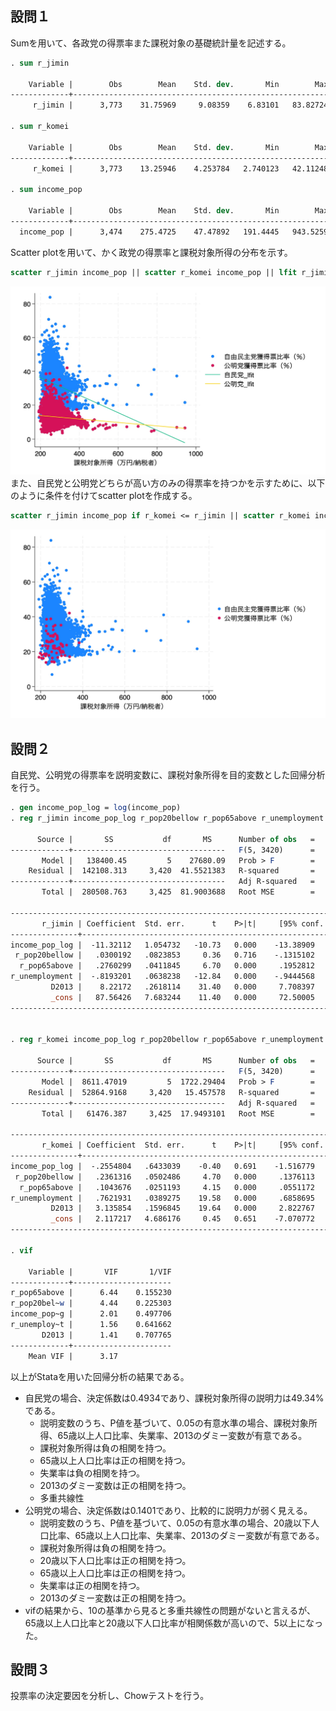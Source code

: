 ## 設問１
Sumを用いて、各政党の得票率また課税対象の基礎統計量を記述する。
```stata
. sum r_jimin

    Variable |        Obs        Mean    Std. dev.       Min        Max
-------------+---------------------------------------------------------
     r_jimin |      3,773    31.75969     9.08359    6.83101   83.82724

. sum r_komei

    Variable |        Obs        Mean    Std. dev.       Min        Max
-------------+---------------------------------------------------------
     r_komei |      3,773    13.25946    4.253784   2.740123   42.11248

. sum income_pop

    Variable |        Obs        Mean    Std. dev.       Min        Max
-------------+---------------------------------------------------------
  income_pop |      3,474    275.4725    47.47892   191.4445   943.5259

```


Scatter plotを用いて、かく政党の得票率と課税対象所得の分布を示す。
```stata
scatter r_jimin income_pop || scatter r_komei income_pop || lfit r_jimin income_pop, leg(label(3 "自民党_lfit")) || lfit r_komei income_pop, leg(label(4 "公明党_lfit"))
```
![1](scatter_all.jpg)
また、自民党と公明党どちらが高い方のみの得票率を持つかを示すために、以下のように条件を付けてscatter plotを作成する。
```stata
scatter r_jimin income_pop if r_komei <= r_jimin || scatter r_komei income_pop if r_komei > r_jimin
```
![2](scatter_partial.jpg)

## 設問２
自民党、公明党の得票率を説明変数に、課税対象所得を目的変数とした回帰分析を行う。
```stata
. gen income_pop_log = log(income_pop)
. reg r_jimin income_pop_log r_pop20bellow r_pop65above r_unemployment D2013

      Source |       SS           df       MS      Number of obs   =     3,426
-------------+----------------------------------   F(5, 3420)      =    666.15
       Model |   138400.45         5    27680.09   Prob > F        =    0.0000
    Residual |  142108.313     3,420  41.5521383   R-squared       =    0.4934
-------------+----------------------------------   Adj R-squared   =    0.4927
       Total |  280508.763     3,425  81.9003688   Root MSE        =    6.4461

--------------------------------------------------------------------------------
       r_jimin | Coefficient  Std. err.      t    P>|t|     [95% conf. interval]
---------------+----------------------------------------------------------------
income_pop_log |  -11.32112   1.054732   -10.73   0.000    -13.38909   -9.253149
 r_pop20bellow |   .0300192   .0823853     0.36   0.716    -.1315102    .1915487
  r_pop65above |   .2760299   .0411845     6.70   0.000     .1952812    .3567786
r_unemployment |  -.8193201   .0638238   -12.84   0.000    -.9444568   -.6941834
         D2013 |    8.22172   .2618114    31.40   0.000     7.708397    8.735042
         _cons |   87.56426   7.683244    11.40   0.000     72.50005    102.6285
--------------------------------------------------------------------------------


. reg r_komei income_pop_log r_pop20bellow r_pop65above r_unemployment D2013

      Source |       SS           df       MS      Number of obs   =     3,426
-------------+----------------------------------   F(5, 3420)      =    111.42
       Model |  8611.47019         5  1722.29404   Prob > F        =    0.0000
    Residual |  52864.9168     3,420   15.457578   R-squared       =    0.1401
-------------+----------------------------------   Adj R-squared   =    0.1388
       Total |   61476.387     3,425  17.9493101   Root MSE        =    3.9316

--------------------------------------------------------------------------------
       r_komei | Coefficient  Std. err.      t    P>|t|     [95% conf. interval]
---------------+----------------------------------------------------------------
income_pop_log |  -.2554804   .6433039    -0.40   0.691    -1.516779    1.005818
 r_pop20bellow |   .2361316   .0502486     4.70   0.000     .1376113    .3346519
  r_pop65above |   .1043676   .0251193     4.15   0.000     .0551172     .153618
r_unemployment |   .7621931   .0389275    19.58   0.000     .6858695    .8385167
         D2013 |   3.135854   .1596845    19.64   0.000     2.822767     3.44894
         _cons |   2.117217   4.686176     0.45   0.651    -7.070772    11.30521
--------------------------------------------------------------------------------

. vif

    Variable |       VIF       1/VIF  
-------------+----------------------
r_pop65above |      6.44    0.155230
r_pop20bel~w |      4.44    0.225303
income_pop~g |      2.01    0.497706
r_unemploy~t |      1.56    0.641662
       D2013 |      1.41    0.707765
-------------+----------------------
    Mean VIF |      3.17

```
以上がStataを用いた回帰分析の結果である。
- 自民党の場合、決定係数は0.4934であり、課税対象所得の説明力は49.34%である。
  - 説明変数のうち、P値を基づいて、0.05の有意水準の場合、課税対象所得、65歳以上人口比率、失業率、2013のダミー変数が有意である。
  - 課税対象所得は負の相関を持つ。
  - 65歳以上人口比率は正の相関を持つ。
  - 失業率は負の相関を持つ。
  - 2013のダミー変数は正の相関を持つ。
  - 多重共線性
- 公明党の場合、決定係数は0.1401であり、比較的に説明力が弱く見える。
  - 説明変数のうち、P値を基づいて、0.05の有意水準の場合、20歳以下人口比率、65歳以上人口比率、失業率、2013のダミー変数が有意である。
  - 課税対象所得は負の相関を持つ。
  - 20歳以下人口比率は正の相関を持つ。
  - 65歳以上人口比率は正の相関を持つ。
  - 失業率は正の相関を持つ。
  - 2013のダミー変数は正の相関を持つ。
- vifの結果から、10の基準から見ると多重共線性の問題がないと言えるが、65歳以上人口比率と20歳以下人口比率が相関係数が高いので、5以上になった。

## 設問３
投票率の決定要因を分析し、Chowテストを行う。
